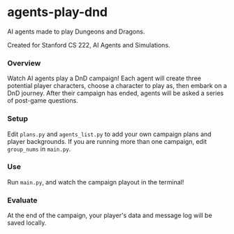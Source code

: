 # agents-play-dnd
AI agents made to play Dungeons and Dragons.

Created for Stanford CS 222, AI Agents and Simulations.

### Overview
Watch AI agents play a DnD campaign! Each agent will create three potential player characters, choose a character to play as, then embark on a DnD journey. After their campaign has ended, agents will be asked a series of post-game questions.

### Setup
Edit `plans.py` and `agents_list.py` to add your own campaign plans and player backgrounds. If you are running more than one campaign, edit `group_nums` in `main.py`.

### Use
Run `main.py`, and watch the campaign playout in the terminal!

### Evaluate
At the end of the campaign, your player's data and message log will be saved locally.

